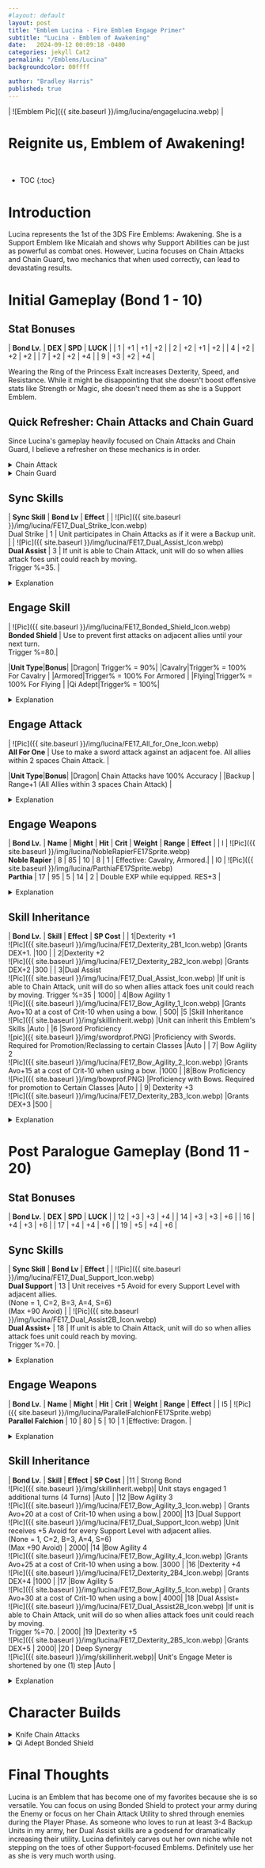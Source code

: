 ```yaml
---
#layout: default
layout: post
title: "Emblem Lucina - Fire Emblem Engage Primer"
subtitle: "Lucina - Emblem of Awakening"
date:   2024-09-12 00:09:18 -0400
categories: jekyll Cat2
permalink: "/Emblems/Lucina"
backgroundcolor: 00ffff

author: "Bradley Harris"
published: true
---
```

 

| ![Emblem Pic]({{ site.baseurl }}/img/lucina/engagelucina.webp) |

 <h1> <div class="evocation"> Reignite us, Emblem of Awakening! </div> </h1>
<br>


* TOC
{:toc}


# **Introduction**

Lucina represents the 1st of the 3DS Fire Emblems: Awakening. She is a Support Emblem like Micaiah and shows why Support Abilities can be just as powerful as combat ones. However, Lucina focuses on Chain Attacks and Chain Guard, two mechanics that when used correctly, can lead to devastating results. 

# **Initial Gameplay (Bond 1 - 10)** 

## Stat Bonuses

| **Bond Lv.** | **DEX** | **SPD** | **LUCK** |
| 1 | +1 | +1 | +2 |
| 2 | +2 | +1 | +2 |
| 4 | +2 | +2 | +2 |
| 7 | +2 | +2 | +4 |
| 9 | +3 | +2 | +4 |

Wearing the Ring of the Princess Exalt increases Dexterity, Speed, and Resistance. While it might be disappointing that she doesn't boost offensive stats like Strength or Magic, she doesn't need them as she is a Support Emblem. 


## Quick Refresher: Chain Attacks and Chain Guard



Since Lucina's gameplay heavily focused on Chain Attacks and Chain Guard, I believe a refresher on these mechanics is in order. <br>

<details>
<summary> Chain Attack </summary>

When a unit targets an enemy, ally Backup Units that are adjacent (or 2 spaces away if equipped with a Ranged Weapon) to the enemy will join in and attack the same enemy before the initiating unit attacks. Chain Attacks deal damage equal to 10% of the target's maximum HP, ignoring Defence and Resistance, and have a fixed hit rate of 80%. <br><br>

</details>


<details>
<summary> Chain Guard </summary>

This ability is exclusive to Qi Adept Classes (<b>Martial Monks/Masters, Dancers, Enchanters</b>). If a Qi Adept is at full HP, they can activate Chain Guard. During the Enemy Phase, if a unit adjacent to a Chain Guarding Qi Adept is attacked, the first attack from the enemy will be blocked by the Qi Adept Unit at the cost of 20% of their maximum HP. Once a Qi Adept has Chain Guarded an ally, they cannot do it again for the rest of the Enemy Phase. In other words, Chain Guard is once per Enemy Phase. 

</details>





## Sync Skills

| **Sync Skill** | **Bond Lv** | **Effect** |
| ![Pic]({{ site.baseurl }}/img/lucina/FE17_Dual_Strike_Icon.webp) <br> Dual Strike | 1 | Unit participates in Chain Attacks as if it were a Backup unit. | 
| ![Pic]({{ site.baseurl }}/img/lucina/FE17_Dual_Assist_Icon.webp) <br> **Dual Assist** | 3 | If unit is able to Chain Attack, unit will do so when allies attack foes unit could reach by moving. <br> Trigger %=35. |

<details>
<summary> Explanation </summary>
<b>Dual Strike</b> is Lucina's signature Sync Skill as it lets any Unit, regardless of class type Chain Attack as if they were a Backup Unit. This essentially turns Lucina's wearer into a Pseudo-Backup Unit and you can never have enough Backup Units in your party. As you might have guessed, this Sync Skill is useless on Backup Units so avoid putting Lucina on them if possible. <br><br>

<b>Dual Assist</b> patches up the biggest weakness of Backup Units and Chain Attacks. Normally to initiate a Chain Attack, a Backup Unit has to be directly adjacent to the target or 2 spaces away if have something like a Hand Axe or Javelin equipped. Dual Assist greatly expands the Chain Attack range of Backup Units. In simple terms, if a Backup has Dual Assist, ANY enemy they can reach by moving normally, is susceptible to being hit by a Chain Attack. <br><br>

I cannot stress how impactful Dual Assist is. That 35% Activation Rate might seem low but in practice, you will be surprised how often Dual Assist triggers during a Chapter. Chain Attacks are useful as they allow you to squeeze in just a little bit more damage to one round kill an enemy. This is one skill I <b>HIGHLY RECOMMEND</b> spreading this skill around to as many of your Backup Units as possible. However, remember that only Backup Units can Chain Attack so Dual Assist is useless on any non-Backup Unit. 


</details>
 
## Engage Skill

| ![Pic]({{ site.baseurl }}/img/lucina/FE17_Bonded_Shield_Icon.webp) <br> **Bonded Shield** | Use to prevent first attacks on adjacent allies until your next turn. <br> Trigger %=80.|


|**Unit Type**|**Bonus**|
|Dragon| Trigger% = 90%|
|Cavalry|Trigger% = 100% For Cavalry |
|Armored|Trigger% = 100% For Armored |
|Flying|Trigger% = 100% For Flying |
|Qi Adept|Trigger% = 100%|

<details>
<summary> Explanation </summary>

I make no exaggerations when I say <b>Bonded Shield</b> is one of the best Engage Skills in the base game. This skill was heavily slept on during the initial release of Engage but nowadays, its power has been more widely recognized. <br><br> 

On paper, Bonded Shield just looks like a worse version of standard Chain Guard as Chain Guard has a 100% activation compared to Bonded Shield's 80%. However, that is until you realize that Bonded Shield lacks the 2 biggest weaknesses of Chain Guard: Bonded Shield doesn't require Lucina's User to be full HP and it isn't limited to only being once per Enemy Phase. The moment you activate it, it will stay on for the entire Enemy Phase. <br><br> 

Bonded Shield has two general use cases. <br><br> 

1) Rushing a squad of up to 4 Units into the middle of enemy lines, completely immune to damage for the entire Enemy Phase.<br><br> 

2) Baiting out dangerous foes by putting someone in their attack range and having Lucina use Bonded Shield to block their attack come the Enemy Phase. <br><br> 

Bonded Shield's biggest weakness is its 80% Activation Rate. This means that there is a 20% chance of it failing. However, that's where the Class Bonuses come in to increase the Activation Rate in specific circumstances. <br><br> 

For Cavalry, Armored, and Flying Units, their 100% Activation Rate only works for allies of the same Unit Type. So for example, if Lucina's User is a Cavalry Unit and uses Bonded Shield next to another Cavalry Ally Unit and a Backup Ally Unit, only the Cavalry Ally will have the 100% activation rate while the Backup Ally has the standard 80%. If your army is heavy on Cavalry or Flying units, it may be worth leveraging these Class Bonuses. <br><br> 

But, if you don't want to deal with all that RNG, just put Lucina on a <b>Qi Adept</b> Unit as they have a <b>100% Activation Rate for Bonded Shield for ALL unit types</b>. Qi Adepts have been getting the short end of the stick with Engage Skills but Bonded Shield more than makes up for that.<br><br> 

Lastly, please remember that Bonded Shield, though powerful, has its limitations. <br><br> 

1) Bonded Shield only blocks the <b>FIRST</b> attack of an enemy. If the enemy is doubling you, Bonded Shield will only negate the first attack and not the second attack. <br><br> 

2) Bonded Shield does not work on Lucina's Users themselves. This means that they are vulnerable to enemies with ranged weapons who might target them instead of their allies. 

</details>

## Engage Attack

| ![Pic]({{ site.baseurl }}/img/lucina/FE17_All_for_One_Icon.webp) <br> **All For One**  | Use to make a sword attack against an adjacent foe. All allies within 2 spaces Chain Attack. |


|**Unit Type**|**Bonus**|
|Dragon| Chain Attacks have 100% Accuracy |
|Backup | Range+1 (All Allies within 3 spaces Chain Attack) |

<details>
<summary> Explanation </summary>

Unfortunately for Lucina, she is saddled with the 2nd worst Engage Attack in the game. I say 2nd Worst because nothing can be worse than Leif's Quadruple Hit. <br><br>

<b>All For One</b> is an Engage Attack with several weaknesses holding it back. Firstly, you only make a regular attack with a sword and Lucina has no natural ways of increasing her offensive power in her kit. Secondly, the main power of this attack relies on having multiple allies with 2 spaces of Lucina's User. So unless you have a lot of your army bunched up together, don't expect more than 2 or 3 units to contribute to Chain Attacks. Lastly, the Chain Attacks triggered by One For All still have the fixed 80% Hit Rate of regular Chain Attacks, meaning they could miss. This makes the damage predicted in the Combat Forecast unreliable. <br><br>

However, All For One is not useless. Because it's an Engage Attack, the enemy cannot counterattack. So use this to soften up bosses so the rest of your army will have an easier time finishing them off. <br><br> 

The Class Bonuses are rather lackluster. Dragons having guaranteed Chain Attack accuracy is the only one worth considering as I do not recommend putting Lucina on Backup Units as that's a waste of Dual Strike. <br><br> 

All For One being mediocre isn't a bad thing. As stated previously, Lucina is a Support Emblem, not a Combat Emblem. But if you want to use Lucina as a Combat Emblem, you'll get more mileage from her Engage Weapons. <br><br>

</details>

## Engage Weapons 

| **Bond Lv.** | **Name** | **Might** | **Hit** | **Crit** | **Weight** | **Range** | **Effect** |
| l | ![Pic]({{ site.baseurl }}/img/lucina/NobleRapierFE17Sprite.webp) <br> **Noble Rapier** | 8 | 85 | 10 | 8 | 1 | Effective: Cavalry, Armored.|
| l0 | ![Pic]({{ site.baseurl }}/img/lucina/ParthiaFE17Sprite.webp) <br> **Parthia** | 17 | 95 | 5 | 14 | 2 | Double EXP while equipped. RES+3 |

<details>
<summary> Explanation </summary>

Just as Lucina impersonated her ancestor Marth in her home game, Lucina's Engage Weapons all take heavy inspiration from Marth's. <br><br>

Lucina gives us the 3rd variant of the Rapier, the <b>Noble Rapier</b>. Compared to Marth's and Eirika's versions, Lucina's version has slightly higher Might but lower Accuracy. Unlike Marth's version, the Noble Rapier doesn't grant an evasion bonus. I consider Lucina's Noble Rapier to be the 2nd best Rapier in the game, behind Marth's. <br><br>

<b>Parthia</b> is definitely Lucina's best Engage Weapon as it is basically Marth's Mercurius in Bow form with the same Double EXP effect. Furthermore, that 17 Might makes Parthia excellent for shooting down Flying Enemies as it becomes 51 Might with Weapon Effectiveness. The +5 Resistance is the cherry on top as it can make Lucina's user a decent Mage Killer. And remember, this is a Bond 10 Weapon, meaning you don't have to complete Lucina's Paralogue to have this.

</details>


## Skill Inheritance 

| **Bond Lv.** | **Skill** | **Effect** | **SP Cost** |
| 1|Dexterity +1 <br> ![Pic]({{ site.baseurl }}/img/lucina/FE17_Dexterity_2B1_Icon.webp) |Grants DEX+1. |100 |
| 2|Dexterity +2 <br> ![Pic]({{ site.baseurl }}/img/lucina/FE17_Dexterity_2B2_Icon.webp) |Grants DEX+2 |300 |
| 3|Dual Assist <br> ![Pic]({{ site.baseurl }}/img/lucina/FE17_Dual_Assist_Icon.webp) |If unit is able to Chain Attack, unit will do so when allies attack foes unit could reach by moving. Trigger %=35 | 1000|
| 4|Bow Agility 1 <br> ![Pic]({{ site.baseurl }}/img/lucina/FE17_Bow_Agility_1_Icon.webp) |Grants Avo+10 at a cost of Crit-10 when using a bow. | 500|
|5 |Skill Inheritance <br> ![Pic]({{ site.baseurl }}/img/skillinherit.webp) |Unit can inherit this Emblem's Skills |Auto |
|6 |Sword Proficiency <br> ![pic]({{ site.baseurl }}/img/swordprof.PNG) |Proficiency with Swords. Required for Promotion/Reclassing to certain Classes |Auto |
| 7| Bow Agility 2 <br> ![Pic]({{ site.baseurl }}/img/lucina/FE17_Bow_Agility_2_Icon.webp) |Grants Avo+15 at a cost of Crit-10 when using a bow. |1000 |
|8|Bow Proficiency <br> ![Pic]({{ site.baseurl }}/img/bowprof.PNG) |Proficiency with Bows. Required for promotion to Certain Classes |Auto |
| 9| Dexterity +3 <br> ![Pic]({{ site.baseurl }}/img/lucina/FE17_Dexterity_2B3_Icon.webp) |Grants DEX+3 |500 |


<details>
<summary> Explanation </summary>
Lucina's Skill Inheritance is reasonably priced all around. Some are cheap, others a bit expensive. <br><br>

Like Micaiah's Cleric, <b>Dual Strike</b> is not inheritable as that would allow you to turn anyone, not just Lucina's wearer into a Backup Unit. <br><br>

<b>Dual Assist</b> is the prize here and that 1000 SP price tag is more than worth it. Again, I heavily recommend spreading this around to as many of your Backup Units as they only need to reach Bond 5 with Lucina to inherit this. Again, please remember that only Backup Units benefit from Dual Assist. Putting on non-Backup Units is a waste of SP. <br><br>

Lucina's Stat Skill is <b>Dexterity+</b>. You might think that these skills would be great for patching up the hit rates of characters with mediocre DEX stats. But if you wanted to do that, you could inherit one of Sigurd's Hit+ Skills. <br><br>

<b>Bow Agility</b> is Lucina's Weapon Skill and it could be useful when combined with her Parthia. Or you could inherit this on an Archer/Sniper to stack with avoid bonuses they receive from their Covert Class type. <br><br>

Lastly, Lucina grants <b>Sword and Bow Proficiency</b>. 



</details>



# **Post Paralogue Gameplay (Bond 11 - 20)** 

## Stat Bonuses

| **Bond Lv.** | **DEX** | **SPD** | **LUCK** |
| 12 | +3 | +3 | +4 |
| 14 | +3 | +3 | +6 |
| 16 | +4 | +3 | +6 |
| 17 | +4 | +4 | +6 |
| 19 | +5 | +4 | +6 |


## Sync Skills

| **Sync Skill** | **Bond Lv** | **Effect** |
| ![Pic]({{ site.baseurl }}/img/lucina/FE17_Dual_Support_Icon.webp) <br> **Dual Support** | 13 | Unit receives +5 Avoid for every Support Level with adjacent allies. <br>(None = 1, C=2, B=3, A=4, S=6) <br>(Max +90 Avoid) | 
| ![Pic]({{ site.baseurl }}/img/lucina/FE17_Dual_Assist2B_Icon.webp) <br> **Dual Assist+** | 18 | If unit is able to Chain Attack, unit will do so when allies attack foes unit could reach by moving. <br> Trigger %=70. |

<details>
<summary> Explanation </summary>

<b>Dual Support</b> is Lucina's final Sync Skill and a pretty interesting one. Its main purpose is to try and patch up one of Bonded Shield's weaknesses by making Lucina's wearer a better dodge tank. If you're using Alear as Lucina's Main User, this is fantastic for them because not only can they Support every playable character in the game but they are the only character capable of having S Supports. <br><br>

How Dual Support calculates the Avoid Bonus is simpler than you would think. It takes the Support Level a unit has with an adjacent ally and assigns a value to that level. It then multiplies it by 5. For example, say that Lucina's User Alear is surrounded by 4 Units. Alear has an S, A, B, and C rank Support with these 4 Units. Doing the math that would be <b>(6*5) + (4*5) + (3*5) + (2*5)</b> for a total of <b>75 Avoid</b>. <br><br> 

The real prize for doing Lucina's Paralogue is <b>Dual Assist+</b> which doubles the activation rate. This means that Lucina's wearer and any Backup Units who inherit this skill will be Chain Attacking almost constantly. This essentially means that enemies within Dual Assist's range effectively have at least 10% less HP. This damage really stacks over the course of a Chapter. 


</details>


## Engage Weapons 

| **Bond Lv.** | **Name** | **Might** | **Hit** | **Crit** | **Weight** | **Range** | **Effect** |
| l5 | ![Pic]({{ site.baseurl }}/img/lucina/ParallelFalchionFE17Sprite.webp) <br> **Parallel Falchion** | 10 | 80 | 5 | 10 | 1 |Effective: Dragon. |

<details>
<summary> Explanation </summary>

Lucina's final Engage Weapon is her version of the iconic Falchion, <b>Parallel Falchion</b>. I find this weapon disappointing for multiple reasons. Its stats are disappointing by Bond 15 weapon standards and Dragon Effectiveness is pretty niche without assistance from another Emblem. Most of the time if I'm using Lucina's Engage Weapons, I almost always stick with Parthia. 

</details>


## Skill Inheritance

| **Bond Lv.** | **Skill** | **Effect** | **SP Cost** |
|11 | Strong Bond <br> ![Pic]({{ site.baseurl }}/img/skillinherit.webp)| Unit stays engaged 1 additional turns (4 Turns) |Auto |
|12 |Bow Agility 3 <br> ![Pic]({{ site.baseurl }}/img/lucina/FE17_Bow_Agility_3_Icon.webp) | Grants Avo+20 at a cost of Crit-10 when using a bow.| 2000|
|13 |Dual Support <br> ![Pic]({{ site.baseurl }}/img/lucina/FE17_Dual_Support_Icon.webp) |Unit receives +5 Avoid for every Support Level with adjacent allies. <br>(None = 1, C=2, B=3, A=4, S=6) <br>(Max +90 Avoid)  | 2000|
|14 |Bow Agility 4 <br> ![Pic]({{ site.baseurl }}/img/lucina/FE17_Bow_Agility_4_Icon.webp) |Grants Avo+25 at a cost of Crit-10 when using a bow. |3000 |
|16 |Dexterity +4 <br> ![Pic]({{ site.baseurl }}/img/lucina/FE17_Dexterity_2B4_Icon.webp) |Grants DEX+4 |1000 |
|17 |Bow Agility 5 <br> ![Pic]({{ site.baseurl }}/img/lucina/FE17_Bow_Agility_5_Icon.webp) | Grants Avo+30 at a cost of Crit-10 when using a bow.| 4000|
|18 |Dual Assist+ <br> ![Pic]({{ site.baseurl }}/img/lucina/FE17_Dual_Assist2B_Icon.webp) |If unit is able to Chain Attack, unit will do so when allies attack foes unit could reach by moving. <br> Trigger %=70. | 2000|
|19 |Dexterity +5 <br> ![Pic]({{ site.baseurl }}/img/lucina/FE17_Dexterity_2B5_Icon.webp) |Grants DEX+5 | 2000|
|20 | Deep Synergy <br> ![Pic]({{ site.baseurl }}/img/skillinherit.webp)| Unit's Engage Meter is shortened by one (1) step |Auto |

<details>
<summary> Explanation </summary>

Lucina's higher bond levels grant access to higher versions of Dexterity+ and Bow Agility. <br><br>

<b>Dual Support</b> might be a worthwhile inheritable skill. If you plan on using the character Pandreo, this Sync Skill synergizes scarily well with his Personal Skill, turning him into quite the dodge tank. <br><br>

<b>Dual Assist+</b> is the true prize here. Bond 18 might be a steep requirement for Dual Assist+ but it is very worth it. You might need to spend a lot of Bond Fragments or grind Skirmishes to get someone to the Bond Level with Lucina. Please remember that Dual Assist+ only works on Backup Units. <br><br>

</details>



# **Character Builds**

<details>
<summary> Knife Chain Attacks </summary>

One of the best ways of leveraging Dual Strike is on a <b>Knife User</b>. For a refresher, Knives in Engage are capable of inflicting Poison onto the target. Poison is a static debuff that adds "True Damage" to your attacks, +1 Damage for each stack of Poison up to +3 Damage. This applies to Chain Attacks inflicted by a Knife and this build exploits this mechanic. <br><br>

By the time you obtain Lucina, you will be entering a phase of the game where Enemy Bosses will have multiple health bars. Having a Knife Chain Attacker not only piles on the damage but also stacks on Poison to increase the damage as the battle rages on. Do this and you will be amazed at how fast enemy HP bars disintegrate as you keep fighting as the boss will constantly take an extra +2 or +3 damage from every hit. <br><br>

This build can work with <b>Thieves</b> but I prefer using this Build on <b>Wolf Knights</b>. Not only is Wolf Knight a great combat class with their speed and decent bulk but it is a Cavalry Class meaning they have increased movement for extra range with Dual Assist and their Class Bonus with Bonded Shield. Lastly, Wolf Knight is not a difficult class to obtain as it only requires Knife Proficiency (Obtainable from Leif or Micaiah) and either Sword, Lance, or Axe Proficiency, all 3 of which are extremely common in Engage.

</details>

<details>
<summary> Qi Adept Bonded Shield  </summary>

If you want to maximize Bonded Shield, the best way to do this is with a <b>Qi Adept</b> as they have a <b>100% Bonded Shield Activation Rate</b>. When you first obtain Lucina your only options for this build are <b>Framme, Jean, and Alear</b>. The latter two are Qi Adepts by default while Alear starts with Arts Proficiency and only needs Staff Proficiency from Micaiah or Leif to reclass into a Qi Adept. <br><br>

Alear is a very popular candidate for this build as not only do they support everyone in the game to maximize the effects of Dual Support, but their Personal Skill Divinely Inspiring (Adjacent Allies Deal +3 Damage and take 3 less Damage) synergizes incredibly well with Bonded Shield. <br><br>

However, once you gain access to Arts Proficiency through the Ring of the Instructor, you can run this build on anyone reclassed to be a Qi Adept as Alear performs well with other Emblems besides Lucina. 


</details>



# **Final Thoughts** <br>
Lucina is an Emblem that has become one of my favorites because she is so versatile. You can focus on using Bonded Shield to protect your army during the Enemy or focus on her Chain Attack Utility to shred through enemies during the Player Phase. As someone who loves to run at least 3-4 Backup Units in my army, her Dual Assist skills are a godsend for dramatically increasing their utility. Lucina definitely carves out her own niche while not stepping on the toes of other Support-focused Emblems. Definitely use her as she is very much worth using. 